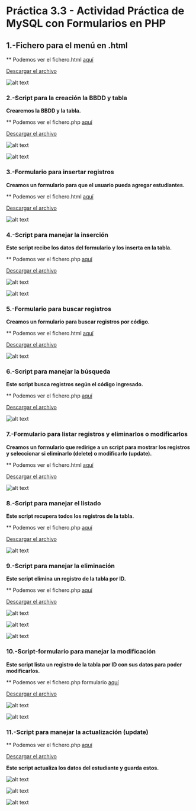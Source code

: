 # Práctica 3.3 - Actividad Práctica de MySQL con Formularios en PHP

## 1.-Fichero para el menú en .html

** Podemos ver el fichero.html [aquí](operacionesBBDD.md)

[Descargar el archivo](operacionesBBDD.html.zip)

![alt text](image.png)

### 2.-Script para la creación la BBDD y tabla

**Crearemos la BBDD y la tabla.**

** Podemos ver el fichero.php [aquí](crearBBDD.md)

[Descargar el archivo](./crearBBDD.php)

![alt text](image-1.png)

![alt text](image-4.png)

### 3.-Formulario para insertar registros

**Creamos un formulario para que el usuario pueda agregar estudiantes.**

** Podemos ver el fichero.html [aquí](insertar-html.md)

[Descargar el archivo](insertar.html.zip)

![alt text](image-2.png)

### 4.-Script para manejar la inserción

**Este script recibe los datos del formulario y los inserta en la tabla.**

** Podemos ver el fichero.php [aquí](insertar-php.md)

[Descargar el archivo](./insertar.php)

![alt text](image-3.png)

![alt text](image-5.png)

### 5.-Formulario para buscar registros

**Creamos un formulario para buscar registros por código.**

** Podemos ver el fichero.html [aquí](buscar-html.md)

[Descargar el archivo](buscar.html.zip)

![alt text](image-6.png)

### 6.-Script para manejar la búsqueda

**Este script busca registros según el código ingresado.**

** Podemos ver el fichero.php [aquí](buscar-php.md)

[Descargar el archivo](./buscar.php)

![alt text](image-7.png)

### 7.-Formulario para listar registros y eliminarlos o modificarlos

**Creamos un formulario que redirige a un script para mostrar los registros y seleccionar si eliminarlo (delete) o modificarlo (update).**

** Podemos ver el fichero.html [aquí](listar-html.md)

[Descargar el archivo](listar.html.zip)

![alt text](image-8.png)

### 8.-Script para manejar el listado

**Este script recupera todos los registros de la tabla.**

** Podemos ver el fichero.php [aquí](listar-php.md)

[Descargar el archivo](./listar.php)

![alt text](image-9.png)

### 9.-Script para manejar la eliminación

**Este script elimina un registro de la tabla por ID.**

** Podemos ver el fichero.php [aquí](eliminar.md)

[Descargar el archivo](./eliminar.php)

![alt text](image-10.png)

![alt text](image-12.png)

![alt text](image-11.png)

### 10.-Script-formulario para manejar la modificación

**Este script lista un registro de la tabla por ID con sus datos para poder modificarlos.**

** Podemos ver el fichero.php formulario [aquí](modificar.md)

[Descargar el archivo](./modificar.php)

![alt text](image-13.png)

![alt text](image-14.png)

### 11.-Script para manejar la actualización (update)

** Podemos ver el fichero.php [aquí](guardarcambios.md)

[Descargar el archivo](./guardarcambios.php)

**Este script actualiza los datos del estudiante y guarda estos.**

![alt text](image-15.png)

![alt text](image-16.png)

![alt text](image-17.png)
